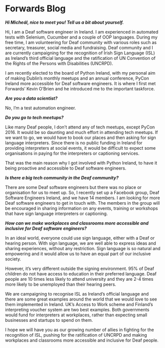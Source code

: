 Forwards Blog
=======================

***Hi Micheál, nice to meet you! Tell us a bit about yourself.***

Hi, I am a Deaf software engineer in Ireland. I am experienced in automated tests with Selenium, Cucumber and a couple of OOP languages. During my free time, I am volunteering for Deaf community with various roles such as secretary, treasurer, social media and fundraising. Deaf community and I are currently campaigning for the recognition of Irish Sign Language (ISL) as Ireland’s third official language and the ratification of UN Convention of the Rights of the Persons with Disabilities (UNCRPD). 

I am recently elected to the board of Python Ireland, with my personal aim of making Dublin’s monthly meetups and an annual conference, PyCon Ireland more accessible for Deaf software engineers. It is where I first met Forwards’ Kevin O’Brien and he introduced me to the important taskforce. 

***Are you a data scientist?***

No, I’m a test automation engineer. 

***Do you go to tech meetups?***

Like many Deaf people, I don’t attend any of tech meetups, except PyCon 2016. It would be so daunting and much effort in attending tech meetups. If we want to go, we would have to book our places and then asking for sign language interpreters. Since there is no public funding in Ireland for providing interpreters at social events, it would be difficult to expect some organisations in paying for the interpreters or captioning services.

That was the main reason why I got involved with Python Ireland, to have it being proactive and accessible to Deaf software engineers. 

***Is there a big tech community in the Deaf community?***

There are some Deaf software engineers but there was no place or organisation for us to meet up. So, I recently set up a Facebook group, Deaf Software Engineers Ireland, and we have 14 members. I am looking for more Deaf software engineers to get in touch with. The members in the group will be encouraged in sharing information on any events, training or workshops that have sign language interpreters or captioning.

***How can we make workplaces and classrooms more accessible and inclusive for Deaf software engineers?***

In an ideal world, everyone could use sign language, either with a Deaf or hearing person. With sign language, we are well able to express ideas and sharing experiences, without any restriction. Sign language is so natural and empowering and it would allow us to have an equal part of our inclusive society. 

However, it’s very different outside the signing environment. 95% of Deaf children do not have access to education in their preferred language. Deaf people are 10 times less likely to attend university and they are 2-4 times more likely to be unemployed than their hearing peers. 

We are campaigning to recognise ISL as Ireland’s official language and there are some great examples around the world that we would love to see them implemented in Ireland. UK’s Access to Work scheme and Finland’s interpreting voucher system are two best examples. Both governments would fund for interpreters at workplaces, rather than expecting small businesses and startups to spend on them. 

I hope we will have you as our growing number of allies in fighting for the recognition of ISL, pushing for the ratification of UNCRPD and making workplaces and classrooms more accessible and inclusive for Deaf people.
